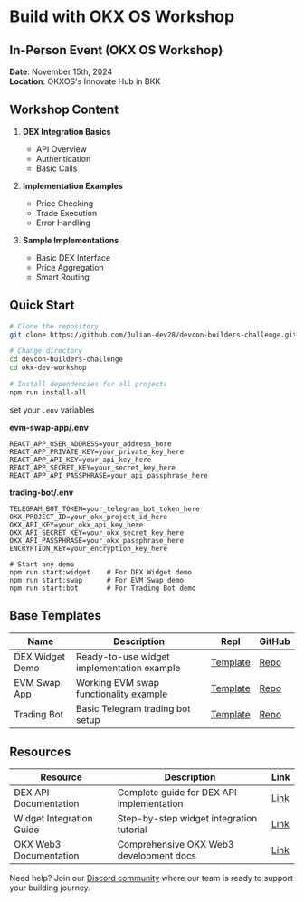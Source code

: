 # Build with OKX OS Workshop

## In-Person Event (OKX OS Workshop)
**Date**: November 15th, 2024  
**Location**: OKXOS's Innovate Hub in BKK

## Workshop Content
1. **DEX Integration Basics**
   - API Overview
   - Authentication
   - Basic Calls

2. **Implementation Examples**
   - Price Checking
   - Trade Execution
   - Error Handling

3. **Sample Implementations**
   - Basic DEX Interface
   - Price Aggregation
   - Smart Routing

## Quick Start
```bash
# Clone the repository
git clone https://github.com/Julian-dev28/devcon-builders-challenge.git

# Change directory
cd devcon-builders-challenge
cd okx-dev-workshop

# Install dependencies for all projects
npm run install-all
```
set your `.env` variables

**evm-swap-app/.env**
```
REACT_APP_USER_ADDRESS=your_address_here
REACT_APP_PRIVATE_KEY=your_private_key_here
REACT_APP_API_KEY=your_api_key_here
REACT_APP_SECRET_KEY=your_secret_key_here
REACT_APP_API_PASSPHRASE=your_api_passphrase_here
```

**trading-bot/.env**
```
TELEGRAM_BOT_TOKEN=your_telegram_bot_token_here
OKX_PROJECT_ID=your_okx_project_id_here
OKX_API_KEY=your_okx_api_key_here
OKX_API_SECRET_KEY=your_okx_secret_key_here
OKX_API_PASSPHRASE=your_okx_passphrase_here
ENCRYPTION_KEY=your_encryption_key_here
```

```
# Start any demo
npm run start:widget    # For DEX Widget demo
npm run start:swap      # For EVM Swap demo
npm run start:bot       # For Trading Bot demo
```

## Base Templates
| Name | Description | Repl | GitHub | 
|------|-------------|------|--------|
| DEX Widget Demo | Ready-to-use widget implementation example | [Template](https://replit.com/@Juliandev28/dex-widget-demo) | [Repo](https://github.com/Julian-dev28/dex-widget-demo) 
| EVM Swap App | Working EVM swap functionality example | [Template](https://replit.com/@Juliandev28/okx-os-evm-swap-app) | [Repo](https://github.com/Julian-dev28/okx-os-evm-swap-app)  |
| Trading Bot | Basic Telegram trading bot setup | [Template](https://replit.com/@Juliandev28/OKX-OS-Trading-Bot) | [Repo](https://github.com/Julian-dev28/OKX-OS-Trading-Bot) | 

## Resources
| Resource | Description | Link |
|----------|-------------|------|
| DEX API Documentation | Complete guide for DEX API implementation | [Link](https://www.okx.com/web3/build/docs/waas/dex-api-quick-start) |
| Widget Integration Guide | Step-by-step widget integration tutorial | [Link](https://www.okx.com/web3/build/docs/waas/dex-widget-quick-start) |
| OKX Web3 Documentation | Comprehensive OKX Web3 development docs | [Link](https://www.okx.com/web3/build/docs) |

Need help? Join our [Discord community](https://discord.gg/PMJk9X6W) where our team is ready to support your building journey.
